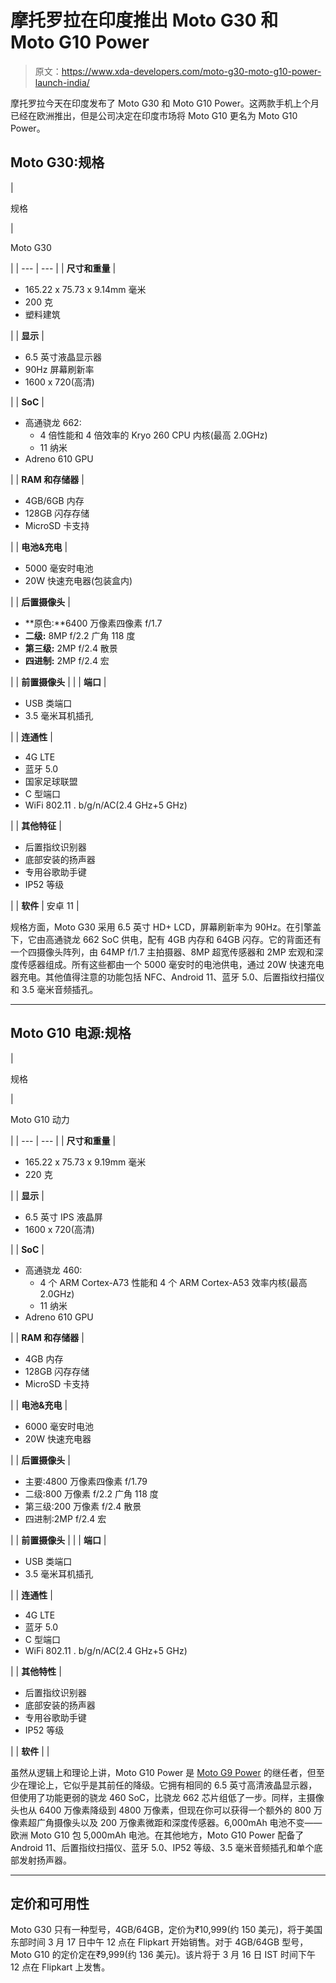 # 摩托罗拉在印度推出 Moto G30 和 Moto G10 Power

> 原文：<https://www.xda-developers.com/moto-g30-moto-g10-power-launch-india/>

摩托罗拉今天在印度发布了 Moto G30 和 Moto G10 Power。这两款手机上个月已经在欧洲推出，但是公司决定在印度市场将 Moto G10 更名为 Moto G10 Power。

## Moto G30:规格

| 

规格

 | 

Moto G30

 |
| --- | --- |
| **尺寸和重量** | 

*   165.22 x 75.73 x 9.14mm 毫米
*   200 克
*   塑料建筑

 |
| **显示** | 

*   6.5 英寸液晶显示器
*   90Hz 屏幕刷新率
*   1600 x 720(高清)

 |
| **SoC** | 

*   高通骁龙 662:
    *   4 倍性能和 4 倍效率的 Kryo 260 CPU 内核(最高 2.0GHz)
    *   11 纳米
*   Adreno 610 GPU

 |
| **RAM 和存储器** | 

*   4GB/6GB 内存
*   128GB 闪存存储
*   MicroSD 卡支持

 |
| **电池&充电** | 

*   5000 毫安时电池
*   20W 快速充电器(包装盒内)

 |
| **后置摄像头** | 

*   **原色:**6400 万像素四像素 f/1.7
*   **二级:** 8MP f/2.2 广角 118 度
*   **第三级:** 2MP f/2.4 散景
*   **四进制:** 2MP f/2.4 宏

 |
| **前置摄像头** |  |
| **端口** | 

*   USB 类端口
*   3.5 毫米耳机插孔

 |
| **连通性** | 

*   4G LTE
*   蓝牙 5.0
*   国家足球联盟
*   C 型端口
*   WiFi 802.11 . b/g/n/AC(2.4 GHz+5 GHz)

 |
| **其他特征** | 

*   后置指纹识别器
*   底部安装的扬声器
*   专用谷歌助手键
*   IP52 等级

 |
| **软件** | 安卓 11 |

规格方面，Moto G30 采用 6.5 英寸 HD+ LCD，屏幕刷新率为 90Hz。在引擎盖下，它由高通骁龙 662 SoC 供电，配有 4GB 内存和 64GB 闪存。它的背面还有一个四摄像头阵列，由 64MP f/1.7 主拍摄器、8MP 超宽传感器和 2MP 宏观和深度传感器组成。所有这些都由一个 5000 毫安时的电池供电，通过 20W 快速充电器充电。其他值得注意的功能包括 NFC、Android 11、蓝牙 5.0、后置指纹扫描仪和 3.5 毫米音频插孔。

* * *

## Moto G10 电源:规格

| 

规格

 | 

Moto G10 动力

 |
| --- | --- |
| **尺寸和重量** | 

*   165.22 x 75.73 x 9.19mm 毫米
*   220 克

 |
| **显示** | 

*   6.5 英寸 IPS 液晶屏
*   1600 x 720(高清)

 |
| **SoC** | 

*   高通骁龙 460:
    *   4 个 ARM Cortex-A73 性能和 4 个 ARM Cortex-A53 效率内核(最高 2.0GHz)
    *   11 纳米
*   Adreno 610 GPU

 |
| **RAM 和存储器** | 

*   4GB 内存
*   128GB 闪存存储
*   MicroSD 卡支持

 |
| **电池&充电** | 

*   6000 毫安时电池
*   20W 快速充电器

 |
| **后置摄像头** | 

*   主要:4800 万像素四像素 f/1.79
*   二级:800 万像素 f/2.2 广角 118 度
*   第三级:200 万像素 f/2.4 散景
*   四进制:2MP f/2.4 宏

 |
| **前置摄像头** |  |
| **端口** | 

*   USB 类端口
*   3.5 毫米耳机插孔

 |
| **连通性** | 

*   4G LTE
*   蓝牙 5.0
*   C 型端口
*   WiFi 802.11 . b/g/n/AC(2.4 GHz+5 GHz)

 |
| **其他特性** | 

*   后置指纹识别器
*   底部安装的扬声器
*   专用谷歌助手键
*   IP52 等级

 |
| **软件** |  |

虽然从逻辑上和理论上讲，Moto G10 Power 是 [Moto G9 Power](https://www.xda-developers.com/moto-g9-power-lands-india-less-storage-cheaper-price-tag/) 的继任者，但至少在理论上，它似乎是其前任的降级。它拥有相同的 6.5 英寸高清液晶显示器，但使用了功能更弱的骁龙 460 SoC，比骁龙 662 芯片组低了一步。同样，主摄像头也从 6400 万像素降级到 4800 万像素，但现在你可以获得一个额外的 800 万像素超广角摄像头以及 200 万像素微距和深度传感器。6,000mAh 电池不变——欧洲 Moto G10 包 5,000mAh 电池。在其他地方，Moto G10 Power 配备了 Android 11、后置指纹扫描仪、蓝牙 5.0、IP52 等级、3.5 毫米音频插孔和单个底部发射扬声器。

* * *

## 定价和可用性

Moto G30 只有一种型号，4GB/64GB，定价为₹10,999(约 150 美元)，将于美国东部时间 3 月 17 日中午 12 点在 Flipkart 开始销售。对于 4GB/64GB 型号，Moto G10 的定价定在₹9,999(约 136 美元)。该片将于 3 月 16 日 IST 时间下午 12 点在 Flipkart 上发售。